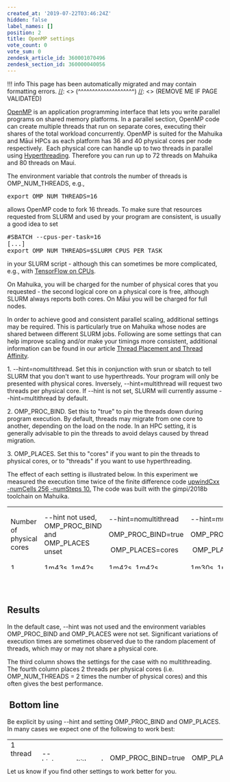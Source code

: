 ```yaml
---
created_at: '2019-07-22T03:46:24Z'
hidden: false
label_names: []
position: 2
title: OpenMP settings
vote_count: 0
vote_sum: 0
zendesk_article_id: 360001070496
zendesk_section_id: 360000040056
---
```




[//]: <> (REMOVE ME IF PAGE VALIDATED)
[//]: <> (vvvvvvvvvvvvvvvvvvvv)
!!! info
    This page has been automatically migrated and may contain formatting errors.
[//]: <> (^^^^^^^^^^^^^^^^^^^^)
[//]: <> (REMOVE ME IF PAGE VALIDATED)

<p><a href="https://en.wikipedia.org/wiki/OpenMP" target="_self">OpenMP</a> is an application programming interface that lets you write parallel programs on shared memory platforms. In a parallel section, OpenMP code can create multiple threads that run on separate cores, executing their shares of the total workload concurrently. OpenMP is suited for the Mahuika and Māui HPCs as each platform has 36 and 40 physical cores per node respectively.  Each physical core can handle up to two threads in parallel using <a href="https://support.nesi.org.nz/hc/en-gb/articles/360000568236" target="_self">Hyperthreading</a>. Therefore you can run up to 72 threads on Mahuika and 80 threads on Maui. </p>
<p>The environment variable that controls the number of threads is OMP_NUM_THREADS, e.g.,</p>
<pre>export OMP_NUM_THREADS=16</pre>
<p>allows OpenMP code to fork 16 threads. To make sure that resources requested from SLURM and used by your program are consistent, is usually a good idea to set</p>
<pre>#SBATCH --cpus-per-task=16<br>[...]<br>export OMP_NUM_THREADS=$SLURM_CPUS_PER_TASK</pre>
<p>in your SLURM script - although this can sometimes be more complicated, e.g., with <a href="https://support.nesi.org.nz/hc/en-gb/articles/360000997675" target="_self">TensorFlow on CPUs</a>.</p>
<p>On Mahuika, you will be charged for the number of physical cores that you requested - the second logical core on a physical core is free, although SLURM always reports both cores. On Māui you will be charged for full nodes.</p>
<p>In order to achieve good and consistent parallel scaling, additional settings may be required. This is particularly true on Mahuika whose nodes are shared between different SLURM jobs. Following are some settings that can help improve scaling and/or make your timings more consistent, additional information can be found in our article <a href="https://support.nesi.org.nz/hc/en-gb/articles/360000995575" target="_self">Thread Placement and Thread Affinity</a>.</p>
<p>1. --hint=nomultithread. Set this in conjunction with srun or sbatch to tell SLURM that you don't want to use hyperthreads. Your program will only be presented with physical cores. Inversely, --hint=multithread will request two threads per physical core. If --hint is not set, SLURM will currently assume --hint=multithread by default.</p>
<p>2. OMP_PROC_BIND. Set this to "true" to pin the threads down during program execution. By default, threads may migrate from one core to another, depending on the load on the node. In an HPC setting, it is generally advisable to pin the threads to avoid delays caused by thread migration.</p>
<p>3. OMP_PLACES. Set this to "cores" if you want to pin the threads to physical cores, or to "threads" if you want to use hyperthreading. </p>
<p>The effect of each setting is illustrated below. In this experiment we measured the execution time twice of the finite difference code <a href="https://github.com/pletzer/fidibench" target="_self">upwindCxx -numCells 256 -numSteps 10.</a> The code was built with the gimpi/2018b toolchain on Mahuika.</p>
<table style="height: 146px;" width="737">
<tbody>
<tr>
<td style="width: 181px;">Number of physical cores</td>
<td style="width: 181px;">--hint not used, OMP_PROC_BIND and OMP_PLACES unset</td>
<td style="width: 181px;">
<p>--hint=<span class="wysiwyg-color-red">no</span>multithread</p>
<p>OMP_PROC_BIND=true</p>
<p> OMP_PLACES=<span class="wysiwyg-color-red">cores</span></p>
</td>
<td style="width: 181px;">
<p>--hint=multithread</p>
<p>OMP_PROC_BIND=true</p>
<p> OMP_PLACES=<span class="wysiwyg-color-red">threads</span></p>
</td>
</tr>
<tr>
<td style="width: 181px;">1</td>
<td style="width: 181px;">1m43s, 1m42s</td>
<td style="width: 181px;">1m42s, 1m42s</td>
<td style="width: 181px;">1m30s, 1m30s</td>
</tr>
<tr>
<td style="width: 181px;">2</td>
<td style="width: 181px;">1m30s, 1m31s</td>
<td style="width: 181px;">1m03, 55s</td>
<td style="width: 181px;">56s, 56s</td>
</tr>
<tr>
<td style="width: 181px;">4</td>
<td style="width: 181px;"><strong><span class="wysiwyg-color-red">58s, 1m27s</span></strong></td>
<td style="width: 181px;"><strong><span class="wysiwyg-color-blue90">45s, 41s</span></strong></td>
<td style="width: 181px;"><strong><span class="wysiwyg-color-green110">27s, 28s</span></strong></td>
</tr>
<tr>
<td style="width: 181px;">8</td>
<td style="width: 181px;">24s, 27s</td>
<td style="width: 181px;">18s, 17s</td>
<td style="width: 181px;">16s, 16s</td>
</tr>
</tbody>
</table>
<h2 id="h_01H92B46P2B7G8CF0B5E1AC4VT"> </h2>
<h2 id="h_01H92B46P2SERC08GM742KD9YB">Results</h2>
<p>In the default case, --hint was not used and the environment variables OMP_PROC_BIND and OMP_PLACES were not set. Significant variations of execution times are sometimes observed due to the random placement of threads, which may or may not share a physical core. </p>
<p>The third column shows the settings for the case with no multithreading. The fourth column places 2 threads per physical cores (i.e. OMP_NUM_THREADS = 2 times the number of physical cores) and this often gives the best performance.</p>
<h2 id="h_01H92B46P2RFFF3DWTYMABFERV"> Bottom line</h2>
<p>Be explicit by using --hint and setting OMP_PROC_BIND and OMP_PLACES. In many cases we expect one of the following to work best:</p>
<table style="height: 50px;" width="688">
<tbody>
<tr>
<td style="width: 168px;">1 thread per core</td>
<td style="width: 169px;">--hint=nomultithread</td>
<td style="width: 169px;">OMP_PROC_BIND=true</td>
<td style="width: 169px;">OMP_PLACES=cores</td>
</tr>
<tr>
<td style="width: 168px;">2 threads per core</td>
<td style="width: 169px;">--hint=multithread</td>
<td style="width: 169px;">OMP_PROC_BIND=true</td>
<td style="width: 169px;">OMP_PLACES=threads</td>
</tr>
</tbody>
</table>
<p>Let us know if you find other settings to work better for you.</p>